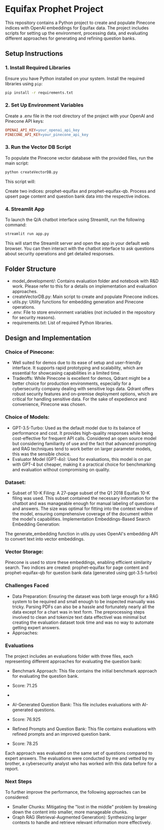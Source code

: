 # Equifax Prophet Project

This repository contains a Python project to create and populate Pinecone indices with OpenAI embeddings for Equifax data. The project includes scripts for setting up the environment, processing data, and evaluating different approaches for generating and refining question banks.

## Setup Instructions

### 1. Install Required Libraries

Ensure you have Python installed on your system. Install the required libraries using `pip`:

```sh
pip install -r requirements.txt
```
### 2. Set Up Environment Variables

Create a .env file in the root directory of the project with your OpenAI and Pinecone API keys:

```makefile
OPENAI_API_KEY=your_openai_api_key
PINECONE_API_KEY=your_pinecone_api_key
```
### 3. Run the Vector DB Script

To populate the Pinecone vector database with the provided files, run the main script:

```sh
python createVectorDB.py
```

This script will:

Create two indices: prophet-equifax and prophet-equifax-qb.
Process and upsert page content and question bank data into the respective indices.

### 4. Streamlit App

To launch the Q/A chatbot interface using Streamlit, run the following command:

```sh
streamlit run app.py
```
This will start the Streamlit server and open the app in your default web browser. You can then interact with the chatbot interface to ask questions about security operations and get detailed responses.

## Folder Structure
- model_development/: Contains evaluation folder and notebook with R&D work. Please refer to this for a details on implementation and evaluation approaches. 
- createVectorDB.py: Main script to create and populate Pinecone indices.
- utils.py: Utility functions for embedding generation and Pinecone operations.
- .env: File to store environment variables (not included in the repository for security reasons).
- requirements.txt: List of required Python libraries.


## Design and Implementation

### Choice of Pinecone: 
- Well suited for demos due to its ease of setup and user-friendly interface. It supports rapid prototyping and scalability, which are essential for showcasing capabilities in a limited time.
- Tradeoffs: While Pinecone is excellent for demos, Qdrant might be a better choice for production environments, especially for a cybersecurity company dealing with sensitive logs data. Qdrant offers robust security 
features and on-premise deployment options, which are critical for handling sensitive data. For the sake of expedience and convenience, Pinecone was chosen. 
### Choice of Models:

- GPT-3.5-Turbo: Used as the default model due to its balance of performance and cost. It provides high-quality responses while being cost-effective for frequent API calls. Considered an open source model but considering familiarity of use and the fact that advanced prompting and RAG techniques tend to work better on larger parameter models, this was the sensible choice. 
- Evaluator Model (GPT-4o): Used for evaluations, this model is on par with GPT-4 but cheaper, making it a practical choice for benchmarking and evaluation without compromising on quality.

### Dataset:

- Subset of 10-K Filing: A 27-page subset of the Q1 2018 Equifax 10-K filing was used. This subset contained the necessary information for the chatbot and was manageable enough for manual labeling of questions and answers. The size was optimal for fitting into the context window of the model, ensuring comprehensive coverage of the document within the model's capabilities.
Implementation
Embeddings-Based Search
Embedding Generation:

The generate_embedding function in utils.py uses OpenAI's embedding API to convert text into vector embeddings.
### Vector Storage:

Pinecone is used to store these embeddings, enabling efficient similarity search. Two indices are created: prophet-equifax for page content and prophet-equifax-qb for question bank data (generated using gpt-3.5-turbo)

### Challenges Faced
- Data Preparation: Ensuring the dataset was both large enough for a RAG system to be required and small enough to be inspected manually was tricky. Parsing PDFs can also be a hassle and fortunately nearly all the data except for a chart was in text form. The preprocessing steps involved to clean and tokenize text data effectivel was minimal but creating the evaluation dataset took time and was no way to automate getting expert answers. 
- Approaches: 

### Evaluations
The project includes an evaluations folder with three files, each representing different approaches for evaluating the question bank:

- Benchmark Approach: This file contains the initial benchmark approach for evaluating the question bank.
- Score: 71.25
- 
- AI-Generated Question Bank: This file includes evaluations with AI-generated questions.
- Score: 76.925
  
- Refined Prompts and Question Bank: This file contains evaluations with refined prompts and an improved question bank.
- Score: 78.25

Each approach was evaluated on the same set of questions compared to expert answers. The evaluations were conducted by me and vetted by my brother, a cybersecurity analyst who has worked with this data before for a report.

### Next Steps
To further improve the performance, the following approaches can be considered:

- Smaller Chunks: Mitigating the "lost in the middle" problem by breaking down the content into smaller, more manageable chunks.
- Graph RAG (Retrieval-Augmented Generation): Synthesizing larger contexts to handle and retrieve relevant information more effectively.

